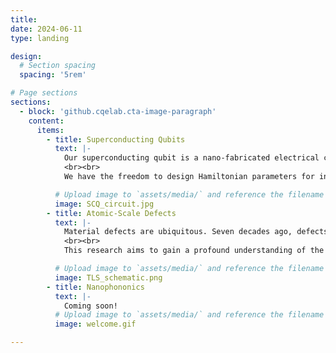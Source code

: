 ```yaml
---
title: 
date: 2024-06-11
type: landing

design:
  # Section spacing
  spacing: '5rem'

# Page sections
sections:
  - block: 'github.cqelab.cta-image-paragraph'
    content:
      items:
        - title: Superconducting Qubits
          text: |-
            Our superconducting qubit is a nano-fabricated electrical circuit made of superconducting aluminum thin-film structures on a high-resistivity silicon substrate. When the device is cooled down to nearly absolute zero temperature (~10 mK) in our dilution refrigerators, it operates in the quantum regime, acting like an artificial atom, or in other words, a quantum bit (qubit). 
            <br><br>
            We have the freedom to design Hamiltonian parameters for individual qubits, essentially creating our own periodic table for these artificial atoms, and for the interaction between qubits. We develop exquisite quantum control of qubits and create distinct quantum phenomena like superposition and entanglement, using on-chip microwave circuits and room temperature electronics such as arbitrary waveform generators, IQ mixers, and FPGAs. 

          # Upload image to `assets/media/` and reference the filename here
          image: SCQ_circuit.jpg
        - title: Atomic-Scale Defects
          text: |-
            Material defects are ubiquitous. Seven decades ago, defects posed a significant challenge to the newborn semiconductor industry, and today they continue to be a major obstacle for emerging quantum technology. In particular, the performance of solid-state quantum devices, such as superconducting qubits, is limited by atomic-scale defects at material surfaces and interfaces, posing a significant bottleneck to their scalability and practical utility. However, once well-characterized, atomic-scale defects can be engineered into useful quantum resources, as seen in the case of spin color centers in diamond.
            <br><br>
            This research aims to gain a profound understanding of the material defects in superconducting quantum circuits, and to engineer these defects in our favor for next-generation solid-state quantum devices for quantum computation, quantum sensing, and quantum communication.

          # Upload image to `assets/media/` and reference the filename here
          image: TLS_schematic.png
        - title: Nanophononics
          text: |-
            Coming soon!
          # Upload image to `assets/media/` and reference the filename here
          image: welcome.gif

---
```

